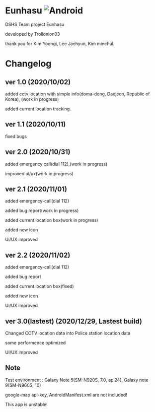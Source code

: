 # Eunhasu ![Android](https://img.shields.io/badge/Android-3DDC84?style=flat-square&logo=Android&logoColor=white)

DSHS Team project Eunhasu

developed by Trollonion03

thank you for Kim Yoongi, Lee Jaehyun, Kim minchul.

Changelog
=============


ver 1.0 (2020/10/02)
--------------------

added cctv location with simple info(doma-dong, Daejeon, Republic of Korea), (work in progress)

added current location tracking.

ver 1.1 (2020/10/11)
--------------------

fixed bugs

ver 2.0 (2020/10/31)
--------------------

added emergency call(dial 112),(work in progress)

improved ui/ux(work in progress)

ver 2.1 (2020/11/01)
--------------------

added emergency-call(dial 112)

added bug report(work in progress)

added current location box(work in progress)

added new icon

Ui/UX improved

ver 2.2 (2020/11/02)
----------------------------------------------

added emergency-call(dial 112)

added bug report

added current location box(fixed)

added new icon

Ui/UX improved

ver 3.0(lastest) (2020/12/29, Lastest build)
--------------------------------------------
Changed CCTV location data into Police station location data

some performence optimized

UI/UX improved

Note
----
Test environment : Galaxy Note 5(SM-N920S, 7.0, api24), Galaxy note 9(SM-N960S, 10)

google-map api-key, AndroidManifest.xml are not included!

This app is unstable!
